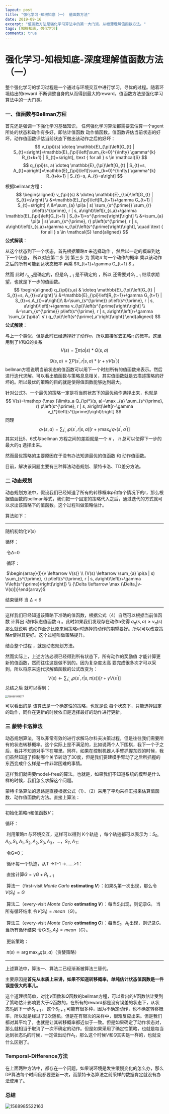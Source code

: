 ```yaml
---
layout: post
title: "强化学习-知根知底（一） 值函数方法"
date: 2019-09-16
excerpt: "值函数方法是强化学习算法中的第一大门派，从根源理解值函数方法。"
tags: [知根知底, 强化学习]
comments: true
---
```


# 强化学习-知根知底-深度理解值函数方法（一）

整个强化学习的学习过程是一个通过与环境交互中进行学习，寻优的过程。随着环境给出的reward 不断调整自身的从而得到最大的reward。值函数方法是强化学习算法中的一大门类。

### 一、值函数与Bellman方程

首先还是强调一下强化学习基础知识， 任何强化学习算法都需要去估算一个agent所处的状态和动作有多好，即估计值函数 动作值函数。值函数评估当前状态的好坏，动作值函数评估当前状态下做出该动作之后的好坏：
$$
v_{\pi}(s) \doteq \mathbb{E}_{\pi}\left[G_{t} | S_{t}=s\right]=\mathbb{E}_{\pi}\left[\sum_{k=0}^{\infty} \gamma^{k} R_{t+k+1} | S_{t}=s\right], \text { for all } s \in \mathcal{S}
$$
$$
q_{\pi}(s, a) \doteq \mathbb{E}_{\pi}\left[G_{t} | S_{t}=s, A_{t}=a\right]=\mathbb{E}_{\pi}\left[\sum_{k=0}^{\infty} \gamma^{k} R_{t+k+1} | S_{t}=s, A_{t}=a\right]
$$

根据bellman方程：
$$
\begin{aligned} v_{\pi}(s) & \doteq \mathbb{E}_{\pi}\left[G_{t} | S_{t}=s\right] \\ &=\mathbb{E}_{\pi}\left[R_{t+1}+\gamma G_{t+1} | S_{t}=s\right] \\ &=\sum_{a} \pi(a | s) \sum_{s^{\prime}} \sum_{r} p\left(s^{\prime}, r | s, a\right)\left[r_{s,a}+\gamma \mathbb{E}_{\pi}\left[G_{t+1} | S_{t+1}=s^{\prime}\right]\right] \\ &=\sum_{a} \pi(a | s) \sum_{s^{\prime}, r} p\left(s^{\prime}, r | s, a\right)\left[r_{s,a}+\gamma v_{\pi}\left(s^{\prime}\right)\right], \quad \text { for all } s \in \mathcal{S} \end{aligned}
$$
**公式解读**：

从这个状态到下一个状态，首先根据策略$\pi$ 来选择动作 ，然后以一定的概率到达下一个状态， 
所以对应第二步 到 第三步 为 策略$\pi$ 每一个动作的概率 乘以该动作之后的所有可能到达状态概率   再乘 $R_{t+1}+\gamma G_{t+1} $ 。

然而 此时 $r_{s,a}$是确定的，但是$G_{t+1}$ 是不确定的 ，所以 还需要对$G_{t+1}$ 继续求期望，也就是下一步的值函数。
$$
\begin{aligned} q_{\pi}(s,a) & \doteq \mathbb{E}_{\pi}\left[G_{t} | S_{t}=s, A_{t}=a\right] \\ &=\mathbb{E}_{\pi}\left[R_{t+1}+\gamma G_{t+1} | S_{t}=s,A_{t}=a\right]\\ &=\sum_{s^{\prime}} p\left(s^{\prime}, r | s, a\right)\left[r+\gamma v_{\pi}\left(s^{\prime}\right)\right]  \\ &=\sum_{s^{\prime}} p\left(s^{\prime}, r | s, a\right)\left[r+\gamma \sum_{a'}\pi(a'| s') q_{\pi}\left(s^{\prime},a'\right)\right]  \end{aligned}
$$
**公式解读**：

与上一个类似，但是此时已经选择好了动作$a$，所以直接省去策略$\pi$ 的概率。这里用到了$V$和$Q$的关系
$$
V(s)=\sum \pi(a | s) * Q(s, a)
$$

$$
 {Q(s, a)=\sum P\left(s^{\prime}, r | s, a\right) *\left(r+\gamma V\left(s^{\prime}\right)\right)}
$$
bellman方程说明当前状态的值函数可以用下一个时刻所有的值函数来表示。然后进行迭代求解。可以看出值函数与策略息息相关，其实值函数就是去描述策略的好坏的。所以最优的策略的目的就是使得值函数能够达到最大。

针对公式3，一个最优的策略一定是将当前状态下的最优动作选择出来，也就是
$$
V(s)=\mathop {\max }\limits_a Q_{\pi*}(s, a)=\max _{a} \sum_{s^{\prime}, r} p\left(s^{\prime}, r | s, a\right)\left[r+\gamma v_{*}\left(s^{\prime}\right)\right]
$$
同理
$$
q_{*}(s, a) =\sum_{s^{\prime}, r} p\left(s^{\prime}, r | s, a\right)\left[r+\gamma \max _{a^{\prime}} q_{*}\left(s^{\prime}, a^{\prime}\right)\right]
$$
其实对比5、6式与bellman 方程之间的差距就是一个 $\pi$ ， $\pi$ 总可以使得下一步的最大的$q$ 选择出来。

然而最优策略的主要原因在于没有办法知道最优的值函数 和 动作值函数。

目前，解决该问题主要有三种算法动态规划、蒙特卡洛、TD差分方法。

### 二 动态规划

动态规划方法中，假设我们已经知道了所有的转移概率$p$和每个情况下的r，那么根据值函数的bellman等式，我们把一个固定的策略代入之后，通过迭代的方式就可以求出该策略下的值函数。这个过程叫做策略估计。

算法如下：

---

随机初始化$V(s)$

循环：

​		令$\Delta$=0

​		循环：


​				$\begin{array}{l}{v \leftarrow V(s)} \\ {V(s) \leftarrow \sum_{a} \pi(a | s) \sum_{s^{\prime}, r} p\left(s^{\prime}, r | s, a\right)\left[r+\gamma V\left(s^{\prime}\right)\right]} \\ {\Delta \leftarrow \max (\Delta,|v-V(s)|)}\end{array}$


结束循环 当	$\Delta<\theta$			

---



这样我们已经知道该策略下准确的值函数，根据公式（4）自然可以根据当前值函数 计算出 动作状态值函数 $q$ 。此时如果我们发现存在动作a使得 $q_{\pi}\left(s, a\right) \geq v_{\pi}(s)$ 那么就说明 该动作至少比原来用策略$\pi$时选择的动作的期望要好。所以可以改变策略$\pi$使得其更好。这个过程叫做策略提升。

结合整个过程 ，就是动态规划方法。

然而实际上，上述方法必须已经得到所有状态下，所有动作的奖励值 才能计算更新的值函数，然而往往这是做不到的。因为复杂度太高 要完成很多次才可以采到，所以将原来迭代求解值函数的公式改变为：
$$
V(s) \leftarrow \sum_{s^{\prime}, r} p\left(s^{\prime}, r | s, \pi(s)\right)\left[r+\gamma V\left(s^{\prime}\right)\right]
$$
总结之后 就可以得到：

<img src="image\1568881919577.png" alt="1568881919577" style="zoom:50%;" />

可以看出的是 该算法是一个确定性的策略，也就是说 每个状态下，只能选择固定的动作，同样在更新的时候依旧是选择最好的动作进行更新。

### 三 蒙特卡洛算法

动态规划算法，可以非常有效的进行求解马尔科夫决策过程，但是往往我们需要所有的状态转移概率。这个实际上是不满足的，比如说两个人下围棋，我下一个子之后，我并不知道对手下在哪里。同样，如果在控制机器人手臂抓握东西的时候，我们虽然知道了控制哪个关节转动了30度，但是我们要建模手臂动了之后所抓握的东西变成什么样是一件非常困难的事情。

这样我们就需要model-free的算法。也就是，如果我们不知道系统的模型是什么样的时候，我们怎么求解这个问题。

蒙特卡洛算法的思路是直接根据公式（1）、（2）采用了平均采样汇报来估算值函数、动作值函数的方法。直接上算法：

---

初始化策略$\pi$和值函数$V$；

循环：

​		利用策略$\pi$ 与环境交互，这样可以得到 K个轨迹 ，每个轨迹都可以表示为：$S_0,A_0,S_1,A_1,S_2,A_2,S_3,A_3，…，S_T,A_T$;

​		令G=0；

​        循环每一个轨迹，从T ->T-1 ->……>1：

​				直接计算$G=\gamma G+R_{t+1}$

​				算法一（first-visit *Monte* *Carlo* **estimating $V$**）：如果$S_t$第一次出现，那么令$V(S_t)=G$

​				算法二（every-visit *Monte* *Carlo* **estimating $V$**）：每当$S_t$出现，则记录$G$。 当所有循环结束 令$V(S_t)=mean（G）$。

​				算法三（every-visit *Monte* *Carlo* **estimating $G$**）：每当$S_t，A_t$出现，则记录$G$。 当所有循环结束 令$G(S_t,A_t)=mean（G）$。		

​		 更新策略：

​				$\pi(s) \doteq \arg \max _{a} q(s, a)$（贪婪策略）

---

上述算法中，算法一、算法二已经渐渐被算法三替代。

主要原因是**首先从本质上来讲，如果不知道转移概率，单纯估计状态值函数是一件误差很大的事儿。**

这个道理很简单，对比$V$函数和$Q$函数的bellman方程，可以看出的$V$函数估计受到了策略估计影响要大于$Q$函数的，在所有的reward都是没有误差的状态下，从状态$S_t$到下一步$S_{t+1}$， 这个$S_{t+1}$ 可能有很多种，因为不确定动作，也不确定转移概率，所以就是经过了2次随机。但是在有限次的采样中，很难反应出来。但是我们都对其平均了，也就是让其转移概率都近似于一致。但是如果确定了动作状态对，那么就相当于取消了一次不确定的动作。但是如果采用了确定性策略，也就是每当达到状态$S_t$的时候，一定做出动作$A_t$，那么这个时候$V$和$Q$其实是一样的，也就没什么区别了。

   

### **Temporal-Difference**方法

在上面两种方法中，都存在一个问题，如果说环境是发生缓慢变化的怎么办，那么DP算法每个时间段都要更新一次，而蒙特卡洛算法之前采样的数据肯定就没有办法使用了。







### 总结

![1568985522163](image\1568985522163.png)













